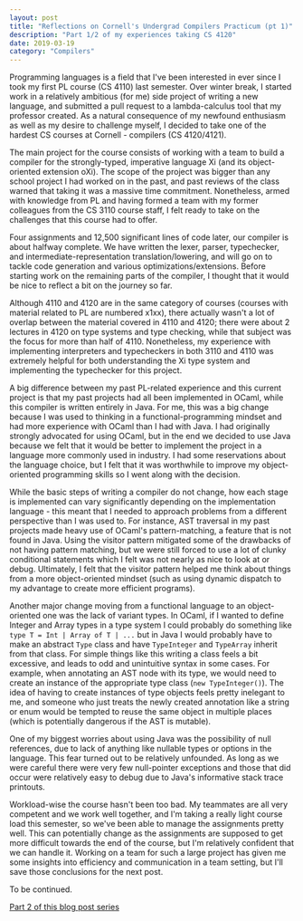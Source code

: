 ```yaml
---
layout: post
title: "Reflections on Cornell's Undergrad Compilers Practicum (pt 1)"
description: "Part 1/2 of my experiences taking CS 4120"
date: 2019-03-19
category: "Compilers"
---
```


Programming languages is a field that I've been interested in ever since I took my first PL course (CS 4110) last semester. Over winter break, I started work in a relatively ambitious (for me) side project of writing a new language, and submitted a pull request to a lambda-calculus tool that my professor created. As a natural consequence of my newfound enthusiasm as well as my desire to challenge myself, I decided to take one of the hardest CS courses at Cornell - compilers (CS 4120/4121).

The main project for the course consists of working with a team to build a compiler for the strongly-typed, imperative language Xi (and its object-oriented extension oXi). The scope of the project was bigger than any school project I had worked on in the past, and past reviews of the class warned that taking it was a massive time commitment. Nonetheless, armed with knowledge from PL and having formed a team with my former colleagues from the CS 3110 course staff, I felt ready to take on the challenges that this course had to offer.

Four assignments and 12,500 significant lines of code later, our compiler is about halfway complete. We have written the lexer, parser, typechecker, and intermediate-representation translation/lowering, and will go on to tackle code generation and various optimizations/extensions. Before starting work on the remaining parts of the compiler, I thought that it would be nice to reflect a bit on the journey so far.

Although 4110 and 4120 are in the same category of courses (courses with material related to PL are numbered x1xx), there actually wasn't a lot of overlap between the material covered in 4110 and 4120; there were about 2 lectures in 4120 on type systems and type checking, while that subject was the focus for more than half of 4110. Nonetheless, my experience with implementing interpreters and typecheckers in both 3110 and 4110 was extremely helpful for both understanding the Xi type system and implementing the typechecker for this project.

A big difference between my past PL-related experience and this current project is that my past projects had all been implemented in OCaml, while this compiler is written entirely in Java. For me, this was a big change because I was used to thinking in a functional-programming mindset and had more experience with OCaml than I had with Java. I had originally strongly advocated for using OCaml, but in the end we decided to use Java because we felt that it would be better to implement the project in a language more commonly used in industry. I had some reservations about the language choice, but I felt that it was worthwhile to improve my object-oriented programming skills so I went along with the decision. 

While the basic steps of writing a compiler do not change, how each stage is implemented can vary significantly depending on the implementation language - this meant that I needed to approach problems from a different perspective than I was used to. For instance, AST traversal in my past projects made heavy use of OCaml's pattern-matching, a feature that is not found in Java. Using the visitor pattern mitigated some of the drawbacks of not having pattern matching, but we were still forced to use a lot of clunky conditional statements which I felt was not nearly as nice to look at or debug. Ultimately, I felt that the visitor pattern helped me think about things from a more object-oriented mindset (such as using dynamic dispatch to my advantage to create more efficient programs). 

Another major change moving from a functional language to an object-oriented one was the lack of variant types. In OCaml, if I wanted to define Integer and Array types in a type system I could probably do something like `type T = Int | Array of T | ...` but in Java I would probably have to make an abstract `Type` class and have `TypeInteger` and `TypeArray` inherit from that class. For simple things like this writing a class feels a bit excessive, and leads to odd and unintuitive syntax in some cases. For example, when annotating an AST node with its type, we would need to create an instance of the appropriate type class (`new TypeInteger()`). The idea of having to create instances of type objects feels pretty inelegant to me, and someone who just treats the newly created annotation like a string or enum would be tempted to reuse the same object in multiple places (which is potentially dangerous if the AST is mutable). 

One of my biggest worries about using Java was the possibility of null references, due to lack of anything like nullable types or options in the language. This fear turned out to be relatively unfounded. As long as we were careful there were very few null-pointer exceptions and those that did occur were relatively easy to debug due to Java's informative stack trace printouts.

Workload-wise the course hasn't been too bad. My teammates are all very competent and we work well together, and I'm taking a really light course load this semester, so we've been able to manage the assignments pretty well. This can potentially change as the assignments are supposed to get more difficult towards the end of the course, but I'm relatively confident that we can handle it. Working on a team for such a large project has given me some insights into efficiency and communication in a team setting, but I'll save those conclusions for the next post.

To be continued.

[Part 2 of this blog post series](https://yangdanny97.github.io/blog/2019/05/26/compilers-2)
